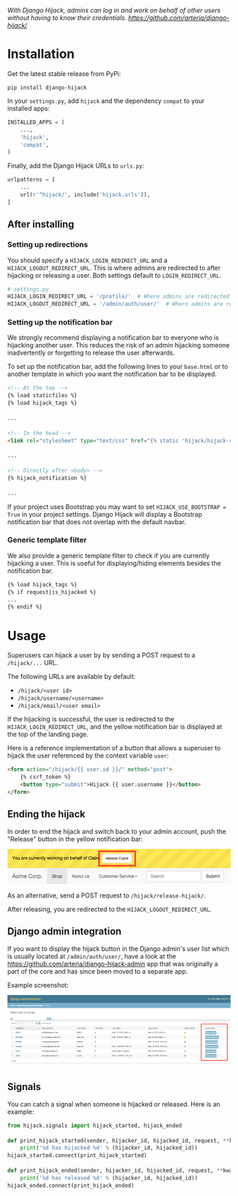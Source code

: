 *With Django Hijack, admins can log in and work on behalf of other users without having to know their credentials. <https://github.com/arteria/django-hijack/>*

# Installation

Get the latest stable release from PyPi:

    pip install django-hijack

In your ``settings.py``, add ``hijack`` and the dependency `compat` to your installed apps:

```python
INSTALLED_APPS = (
    ...,
    'hijack',
    'compat',
)
```

Finally, add the Django Hijack URLs to ``urls.py``:

```python
urlpatterns = [
    ...
    url(r'^hijack/', include('hijack.urls')),
]
```

## After installing

### Setting up redirections
You should specify a `HIJACK_LOGIN_REDIRECT_URL` and a `HIJACK_LOGOUT_REDIRECT_URL`. 
This is where admins are redirected to after hijacking or releasing a user. 
Both settings default to `LOGIN_REDIRECT_URL`.

```python
# settings.py
HIJACK_LOGIN_REDIRECT_URL = '/profile/'  # Where admins are redirected to after hijacking a user
HIJACK_LOGOUT_REDIRECT_URL = '/admin/auth/user/'  # Where admins are redirected to after releasing a user
```

### Setting up the notification bar
We strongly recommend displaying a notification bar to everyone who is hijacking another user.
This reduces the risk of an admin hijacking someone inadvertently or forgetting to release the user afterwards.

To set up the notification bar, add the following lines to your `base.html` or to another template in which you want the notification bar to be displayed.

```html
<!-- At the top -->
{% load staticfiles %}
{% load hijack_tags %}

...

<!-- In the head -->
<link rel="stylesheet" type="text/css" href="{% static 'hijack/hijack-styles.css' %}" />

...

<!-- Directly after <body> -->
{% hijack_notification %}

...
```

If your project uses Bootstrap you may want to set `HIJACK_USE_BOOTSTRAP = True` in your project settings.
Django Hijack will display a Bootstrap notification bar that does not overlap with the default navbar.

### Generic template filter
We also provide a generic template filter to check if you are currently hijacking a user. This is useful for displaying/hiding elements besides the notification bar.

```html
{% load hijack_tags %}
{% if request|is_hijacked %}
...
{% endif %}
```

# Usage

Superusers can hijack a user by by sending a POST request to a `/hijack/...` URL.

The following URLs are available by default:

* `/hijack/<user id>` 
* `/hijack/username/<username>`
* `/hijack/email/<user email>`

If the hijacking is successful, the user is redirected to the `HIJACK_LOGIN_REDIRECT_URL`, 
and the yellow notification bar is displayed at the top of the landing page.

Here is a reference implementation of a button that allows a superuser to hijack the user referenced by the context variable `user`:

```html
<form action="/hijack/{{ user.id }}/" method="post">
    {% csrf_token %}
    <button type="submit">Hijack {{ user.username }}</button>
</form>
```

## Ending the hijack
In order to end the hijack and switch back to your admin account, push the "Release" button in the yellow notification bar:

![Screenshot of the release button in the notification bar](release-button.png)

As an alternative, send a POST request to `/hijack/release-hijack/`.

After releasing, you are redirected to the `HIJACK_LOGOUT_REDIRECT_URL`.

## Django admin integration

If you want to display the hijack button in the Django admin's user list which is usually located at `/admin/auth/user/`, 
have a look at the <https://github.com/arteria/django-hijack-admin> app 
that was originally a part of the core and has since been moved to a separate app.

Example screenshot:

![Screenshot of the django admin user list with a hijack column](admin-screenshot.png)

## Signals
You can catch a signal when someone is hijacked or released. Here is an example:

```python
from hijack.signals import hijack_started, hijack_ended

def print_hijack_started(sender, hijacker_id, hijacked_id, request, **kwargs):
    print('%d has hijacked %d' % (hijacker_id, hijacked_id))
hijack_started.connect(print_hijack_started)
    
def print_hijack_ended(sender, hijacker_id, hijacked_id, request, **kwargs):
    print('%d has released %d' % (hijacker_id, hijacked_id))
hijack_ended.connect(print_hijack_ended)
```
